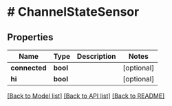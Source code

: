 # # ChannelStateSensor

## Properties

Name | Type | Description | Notes
------------ | ------------- | ------------- | -------------
**connected** | **bool** |  | [optional]
**hi** | **bool** |  | [optional]

[[Back to Model list]](../../README.md#models) [[Back to API list]](../../README.md#endpoints) [[Back to README]](../../README.md)
